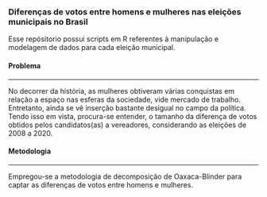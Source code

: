 ### Diferenças de votos entre homens e mulheres nas eleições municipais no Brasil

Esse repósitorio possui scripts em R referentes à manipulação e modelagem de dados para cada eleição municipal. 

#### Problema
<hr class="style1">

No decorrer da história, as mulheres obtiveram várias conquistas em relação a espaço nas esferas da sociedade, vide mercado de trabalho. Entretanto, ainda se vê 
inserção bastante desigual no campo da política. Tendo isso em vista, procura-se entender, o tamanho da diferença de votos obtidos pelos candidatos(as) a vereadores, considerando as eleições de 2008 a 2020. 

#### Metodologia 
<hr class="style1">

Empregou-se a metodologia de decomposição de Oaxaca-Blinder para captar as diferenças de votos entre homens e mulheres.


